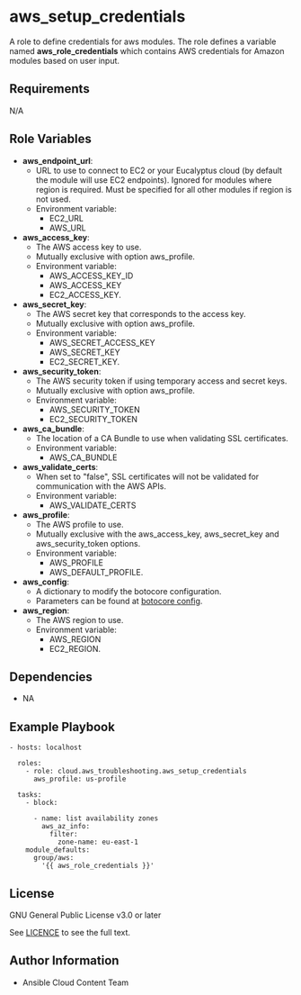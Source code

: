 aws_setup_credentials
==================

A role to define credentials for aws modules. The role defines a variable named **aws_role_credentials** which contains AWS credentials for Amazon modules based on user input.

Requirements
------------

N/A

Role Variables
--------------

* **aws_endpoint_url**:
    - URL to use to connect to EC2 or your Eucalyptus cloud (by default the module will use EC2 endpoints). Ignored for modules where region is required. Must be specified for all other modules if region is not used.
    - Environment variable:
        - EC2_URL
        - AWS_URL
* **aws_access_key**:
    - The AWS access key to use.
    - Mutually exclusive with option aws_profile.
    - Environment variable: 
        - AWS_ACCESS_KEY_ID
        - AWS_ACCESS_KEY
        - EC2_ACCESS_KEY.
* **aws_secret_key**:
    - The AWS secret key that corresponds to the access key.
    - Mutually exclusive with option aws_profile.
    - Environment variable:
        - AWS_SECRET_ACCESS_KEY
        - AWS_SECRET_KEY
        - EC2_SECRET_KEY.
* **aws_security_token**:
    - The AWS security token if using temporary access and secret keys.
    - Mutually exclusive with option aws_profile.
    - Environment variable: 
        - AWS_SECURITY_TOKEN
        - EC2_SECURITY_TOKEN
* **aws_ca_bundle**:
    - The location of a CA Bundle to use when validating SSL certificates.
    - Environment variable:
        - AWS_CA_BUNDLE
* **aws_validate_certs**:
    - When set to "false", SSL certificates will not be validated for communication with the AWS APIs.
    - Environment variable: 
        - AWS_VALIDATE_CERTS
* **aws_profile**:
    - The AWS profile to use.
    - Mutually exclusive with the aws_access_key, aws_secret_key and aws_security_token options.
    - Environment variable:
        - AWS_PROFILE
        - AWS_DEFAULT_PROFILE.
* **aws_config**:
    - A dictionary to modify the botocore configuration.
    - Parameters can be found at [botocore config](https://botocore.amazonaws.com/v1/documentation/api/latest/reference/config.html#botocore.config.Config).
* **aws_region**:
    - The AWS region to use. 
    - Environment variable: 
        - AWS_REGION
        - EC2_REGION.

Dependencies
------------

- NA

Example Playbook
----------------

    - hosts: localhost

      roles:
        - role: cloud.aws_troubleshooting.aws_setup_credentials
          aws_profile: us-profile

      tasks:
        - block:

          - name: list availability zones
            aws_az_info:
              filter:
                zone-name: eu-east-1
        module_defaults:
          group/aws:
            '{{ aws_role_credentials }}'

License
-------

GNU General Public License v3.0 or later

See [LICENCE](https://github.com/ansible-collections/cloud.aws_troubleshooting/blob/main/LICENSE) to see the full text.

Author Information
------------------

- Ansible Cloud Content Team
